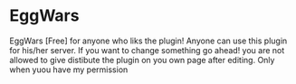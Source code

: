 # EggWars
EggWars [Free] for anyone who liks the plugin!
Anyone can use this plugin for his/her server.
If you want to change something go ahead!
you are not allowed to give distibute the plugin on you own page after editing. Only when yuou have my permission
